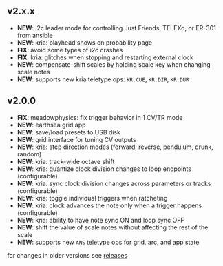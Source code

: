 ## v2.x.x

- **NEW**: i2c leader mode for controlling Just Friends, TELEXo, or ER-301 from ansible
- **NEW**: kria: playhead shows on probability page
- **FIX**: avoid some types of i2c crashes
- **FIX**: kria: glitches when stopping and restarting external clock
- **NEW**: compensate-shift scales by holding scale key when changing scale notes
- **NEW**: supports new kria teletype ops: `KR.CUE`, `KR.DIR`, `KR.DUR`


## v2.0.0

- **FIX**: meadowphysics: fix trigger behavior in 1 CV/TR mode
- **NEW**: earthsea grid app
- **NEW**: save/load presets to USB disk
- **NEW**: grid interface for tuning CV outputs
- **NEW**: kria: step direction modes (forward, reverse, pendulum, drunk, random)
- **NEW**: kria: track-wide octave shift
- **NEW**: kria: quantize clock division changes to loop endpoints (configurable)
- **NEW**: kria: sync clock division changes across parameters or tracks (configurable)
- **NEW**: kria: toggle individual triggers when ratcheting
- **NEW**: kria: clock advances the note only when a trigger happens (configurable)
- **NEW**: kria: ability to have note sync ON and loop sync OFF
- **NEW**: shift the value of scale notes without affecting the rest of the scale
- **NEW**: supports new `ANS` teletype ops for grid, arc, and app state


for changes in older versions see [releases](https://github.com/monome/ansible/releases)
